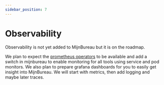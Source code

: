 ```yaml
---
sidebar_position: 7
---
```


# Observability

Observability is not yet added to MijnBureau but it is on the roadmap.

We plan to expect the [prometheus operators](https://prometheus-operator.dev/) to be available and add a switch in mijnbureau to enable monitoring for all tools using service and pod monitors. We also plan to prepare grafana dashboards for you to easily get insight into MijnBureau. We will start with metrics, then add logging and maybe later traces.
